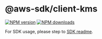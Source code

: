 # @aws-sdk/client-kms

[![NPM version](https://img.shields.io/npm/v/@aws-sdk/client-kms/rc.svg)](https://www.npmjs.com/package/@aws-sdk/client-kms)
[![NPM downloads](https://img.shields.io/npm/dm/@aws-sdk/client-kms.svg)](https://www.npmjs.com/package/@aws-sdk/client-kms)

For SDK usage, please step to [SDK readme](https://github.com/aws/aws-sdk-js-v3).
